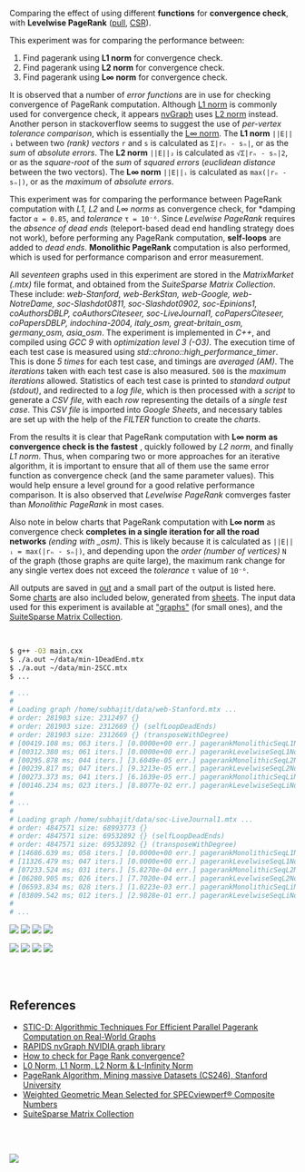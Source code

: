 Comparing the effect of using different **functions** for
**convergence check**, with **Levelwise PageRank** ([pull], [CSR]).

This experiment was for comparing the performance between:
1. Find pagerank using **L1 norm** for convergence check.
2. Find pagerank using **L2 norm** for convergence check.
3. Find pagerank using **L∞ norm** for convergence check.

It is observed that a number of *error functions* are in use for checking
convergence of PageRank computation. Although [L1 norm] is commonly used
for convergence check, it appears [nvGraph] uses [L2 norm] instead. Another
person in stackoverflow seems to suggest the use of *per-vertex tolerance*
*comparison*, which is essentially the [L∞ norm]. The **L1 norm** `||E||₁`
between two *(rank) vectors* `r` and `s` is calculated as `Σ|rₙ - sₙ|`, or
as the *sum* of *absolute errors*. The **L2 norm** `||E||₂` is calculated
as `√Σ|rₙ - sₙ|2`, or as the *square-root* of the *sum* of *squared errors*
(*euclidean distance* between the two vectors). The **L∞ norm** `||E||ᵢ`
is calculated as `max(|rₙ - sₙ|)`, or as the *maximum* of *absolute errors*.

This experiment was for comparing the performance between PageRank computation
with *L1, L2* and *L∞ norms* as convergence check, for *damping factor
`α = 0.85`, and *tolerance* `τ = 10⁻⁶`. Since *Levelwise PageRank*
requires the *absence of dead ends* (teleport-based dead end handling
strategy does not work), before performing any PageRank computation,
**self-loops** are added to *dead ends*. **Monolithic PageRank** computation
is also performed, which is used for performance comparison and error
measurement.

All *seventeen* graphs used in this experiment are stored in the
*MatrixMarket (.mtx)* file format, and obtained from the *SuiteSparse*
*Matrix Collection*. These include: *web-Stanford, web-BerkStan,*
*web-Google, web-NotreDame, soc-Slashdot0811, soc-Slashdot0902,*
*soc-Epinions1, coAuthorsDBLP, coAuthorsCiteseer, soc-LiveJournal1,*
*coPapersCiteseer, coPapersDBLP, indochina-2004, italy_osm,*
*great-britain_osm, germany_osm, asia_osm*. The experiment is implemented
in *C++*, and compiled using *GCC 9* with *optimization level 3 (-O3)*.
The execution time of each test case is measured using
*std::chrono::high_performance_timer*. This is done *5 times* for each
test case, and timings are *averaged (AM)*. The *iterations* taken with
each test case is also measured. `500` is the *maximum iterations* allowed.
Statistics of each test case is printed to *standard output (stdout)*, and
redirected to a *log file*, which is then processed with a *script* to
generate a *CSV file*, with each *row* representing the details of a
*single test case*. This *CSV file* is imported into *Google Sheets*,
and necessary tables are set up with the help of the *FILTER* function
to create the *charts*.

From the results it is clear that PageRank computation with **L∞ norm**
**as convergence check is the fastest** , quickly followed by *L2 norm*,
and finally *L1 norm*. Thus, when comparing two or more approaches for an
iterative algorithm, it is important to ensure that all of them use the same
error function as convergence check (and the same parameter values). This
would help ensure a level ground for a good relative performance comparison.
It is also observed that *Levelwise PageRank* comverges faster than
*Monolithic PageRank* in most cases.

Also note in below charts that PageRank computation with **L∞ norm** as
convergence check **completes in a single iteration for all the road**
**networks** *(ending with _osm)*. This is likely because it is calculated
as `||E||ᵢ = max(|rₙ - sₙ|)`, and depending upon the *order (number of*
*vertices)* `N` of the graph (those graphs are quite large), the maximum
rank change for any single vertex does not exceed the *tolerance* `τ`
value of `10⁻⁶`.

All outputs are saved in [out](out/) and a small part of the output is listed
here. Some [charts] are also included below, generated from [sheets]. The input
data used for this experiment is available at ["graphs"] (for small ones), and
the [SuiteSparse Matrix Collection].

<br>

```bash
$ g++ -O3 main.cxx
$ ./a.out ~/data/min-1DeadEnd.mtx
$ ./a.out ~/data/min-2SCC.mtx
$ ...

# ...
#
# Loading graph /home/subhajit/data/web-Stanford.mtx ...
# order: 281903 size: 2312497 {}
# order: 281903 size: 2312669 {} (selfLoopDeadEnds)
# order: 281903 size: 2312669 {} (transposeWithDegree)
# [00419.108 ms; 063 iters.] [0.0000e+00 err.] pagerankMonolithicSeqL1Norm
# [00312.380 ms; 061 iters.] [0.0000e+00 err.] pagerankLevelwiseSeqL1Norm
# [00295.878 ms; 044 iters.] [3.6049e-05 err.] pagerankMonolithicSeqL2Norm
# [00239.817 ms; 047 iters.] [9.3213e-05 err.] pagerankLevelwiseSeqL2Norm
# [00273.373 ms; 041 iters.] [6.1639e-05 err.] pagerankMonolithicSeqLiNorm
# [00146.234 ms; 023 iters.] [8.8077e-02 err.] pagerankLevelwiseSeqLiNorm
#
# ...
#
# Loading graph /home/subhajit/data/soc-LiveJournal1.mtx ...
# order: 4847571 size: 68993773 {}
# order: 4847571 size: 69532892 {} (selfLoopDeadEnds)
# order: 4847571 size: 69532892 {} (transposeWithDegree)
# [14686.639 ms; 058 iters.] [0.0000e+00 err.] pagerankMonolithicSeqL1Norm
# [11326.479 ms; 047 iters.] [0.0000e+00 err.] pagerankLevelwiseSeqL1Norm
# [07233.524 ms; 031 iters.] [5.8270e-04 err.] pagerankMonolithicSeqL2Norm
# [06280.905 ms; 026 iters.] [7.7020e-04 err.] pagerankLevelwiseSeqL2Norm
# [06593.834 ms; 028 iters.] [1.0223e-03 err.] pagerankMonolithicSeqLiNorm
# [03809.542 ms; 012 iters.] [2.9828e-01 err.] pagerankLevelwiseSeqLiNorm
#
# ...
```

[![](https://i.imgur.com/yArpSFJ.png)][sheetp]
[![](https://i.imgur.com/eGYTtoA.png)][sheetp]
[![](https://i.imgur.com/tIXHciJ.png)][sheetp]
[![](https://i.imgur.com/05p0Vj7.png)][sheetp]

[![](https://i.imgur.com/3zmoua6.png)][sheetp]
[![](https://i.imgur.com/24N5TaZ.png)][sheetp]
[![](https://i.imgur.com/tlKUkCv.png)][sheetp]
[![](https://i.imgur.com/A6QN9sN.png)][sheetp]

<br>
<br>


## References

- [STIC-D: Algorithmic Techniques For Efficient Parallel Pagerank Computation on Real-World Graphs](https://www.slideshare.net/SubhajitSahu/sticd-algorithmic-techniques-for-efficient-parallel-pagerank-computation-on-realworld-graphs)
- [RAPIDS nvGraph NVIDIA graph library][nvGraph]
- [How to check for Page Rank convergence?][L∞ norm]
- [L0 Norm, L1 Norm, L2 Norm & L-Infinity Norm](https://montjoile.medium.com/l0-norm-l1-norm-l2-norm-l-infinity-norm-7a7d18a4f40c)
- [PageRank Algorithm, Mining massive Datasets (CS246), Stanford University](https://www.youtube.com/watch?v=ke9g8hB0MEo)
- [Weighted Geometric Mean Selected for SPECviewperf® Composite Numbers](https://www.spec.org/gwpg/gpc.static/geometric.html)
- [SuiteSparse Matrix Collection]

<br>
<br>

[![](https://i.imgur.com/BnCiig7.jpg)](https://www.youtube.com/watch?v=04Uv44DRJAU)

[SuiteSparse Matrix Collection]: https://suitesparse-collection-website.herokuapp.com
["graphs"]: https://github.com/puzzlef/graphs
[nvGraph]: https://github.com/rapidsai/nvgraph
[pull]: https://github.com/puzzlef/pagerank-push-vs-pull
[CSR]: https://github.com/puzzlef/pagerank-class-vs-csr
[L1 norm]: https://github.com/rapidsai/nvgraph/blob/main/cpp/src/pagerank.cu#L154
[L2 norm]: https://github.com/rapidsai/nvgraph/blob/main/cpp/src/pagerank.cu#L149
[L∞ norm]: https://stackoverflow.com/a/29321153/1413259
[charts]: https://photos.app.goo.gl/oVojYnFDJ6TwXftq5
[sheets]: https://docs.google.com/spreadsheets/d/1JSmTIvhGadE4NAHQtLkwzDhJIhGkvlFKyRMr8uua8lo/edit?usp=sharing
[sheetp]: https://docs.google.com/spreadsheets/d/e/2PACX-1vTkVlY-Ur_q_wM6bgxXIxv9Vf_IGW4PJ8eIOYf0lCgDSwo71eXhkyi4LlokdUd81m10TWu8vDwd8lYj/pubhtml
